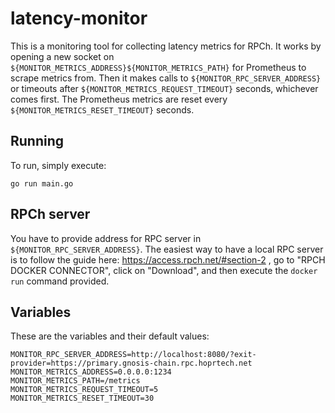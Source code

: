 # latency-monitor

This is a monitoring tool for collecting latency metrics for RPCh. It works by opening a new socket on `${MONITOR_METRICS_ADDRESS}${MONITOR_METRICS_PATH}` for Prometheus to scrape metrics from. Then it makes calls to `${MONITOR_RPC_SERVER_ADDRESS}` or timeouts after `${MONITOR_METRICS_REQUEST_TIMEOUT}` seconds, whichever comes first. The Prometheus metrics are reset every `${MONITOR_METRICS_RESET_TIMEOUT}` seconds.

## Running

To run, simply execute:

```shell
go run main.go
```

## RPCh server

You have to provide address for RPC server in `${MONITOR_RPC_SERVER_ADDRESS}`. The easiest way to have a local RPC server is to follow the guide here: https://access.rpch.net/#section-2 , go to "RPCH DOCKER CONNECTOR", click on "Download", and then execute the `docker run` command provided.

## Variables

These are the variables and their default values:

```env
MONITOR_RPC_SERVER_ADDRESS=http://localhost:8080/?exit-provider=https://primary.gnosis-chain.rpc.hoprtech.net
MONITOR_METRICS_ADDRESS=0.0.0.0:1234
MONITOR_METRICS_PATH=/metrics
MONITOR_METRICS_REQUEST_TIMEOUT=5
MONITOR_METRICS_RESET_TIMEOUT=30
```